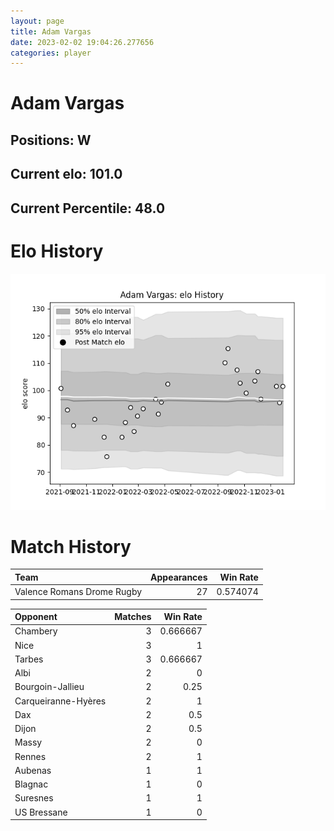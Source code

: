 ```yaml
---  
layout: page  
title: Adam Vargas  
date: 2023-02-02 19:04:26.277656  
categories: player  
---
```

# Adam Vargas

## Positions: W

## Current elo: 101.0

## Current Percentile: 48.0

# Elo History


![elo history](history_AdamVargas.png)
# Match History


| Team                       |   Appearances |   Win Rate |
|:---------------------------|--------------:|-----------:|
| Valence Romans Drome Rugby |            27 |   0.574074 |

| Opponent            |   Matches |   Win Rate |
|:--------------------|----------:|-----------:|
| Chambery            |         3 |   0.666667 |
| Nice                |         3 |   1        |
| Tarbes              |         3 |   0.666667 |
| Albi                |         2 |   0        |
| Bourgoin-Jallieu    |         2 |   0.25     |
| Carqueiranne-Hyères |         2 |   1        |
| Dax                 |         2 |   0.5      |
| Dijon               |         2 |   0.5      |
| Massy               |         2 |   0        |
| Rennes              |         2 |   1        |
| Aubenas             |         1 |   1        |
| Blagnac             |         1 |   0        |
| Suresnes            |         1 |   1        |
| US Bressane         |         1 |   0        |